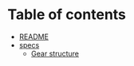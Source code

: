 # Table of contents

* [README](README.md)
* [specs](specs/README.md)
  * [Gear structure](<specs/1. Encoded gear structure.md>)
